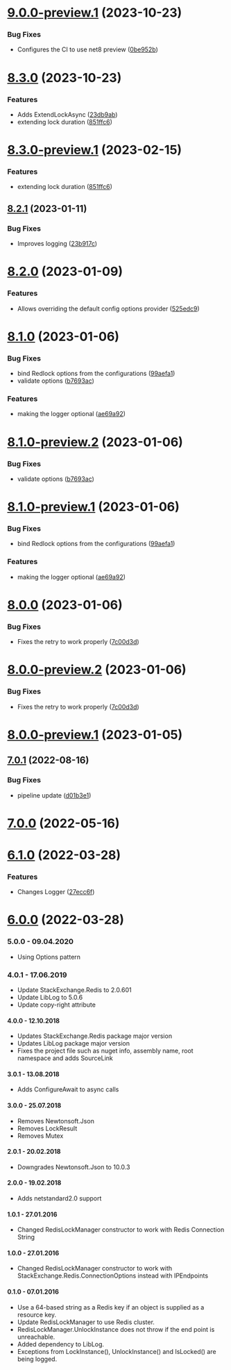 # [9.0.0-preview.1](https://github.com/Elders/RedLock/compare/v8.3.0...v9.0.0-preview.1) (2023-10-23)


### Bug Fixes

* Configures the CI to use net8 preview ([0be952b](https://github.com/Elders/RedLock/commit/0be952b80db5e6a64515b1c760eff8d8bc189f17))

# [8.3.0](https://github.com/Elders/RedLock/compare/v8.2.1...v8.3.0) (2023-10-23)


### Features

* Adds ExtendLockAsync ([23db9ab](https://github.com/Elders/RedLock/commit/23db9ab50d60b42fcf789497ff217fda7be701d6))
* extending lock duration ([851ffc6](https://github.com/Elders/RedLock/commit/851ffc60cb2c0a2b3ff2968aa0c702bc79e9c7a6))

# [8.3.0-preview.1](https://github.com/Elders/RedLock/compare/v8.2.1...v8.3.0-preview.1) (2023-02-15)


### Features

* extending lock duration ([851ffc6](https://github.com/Elders/RedLock/commit/851ffc60cb2c0a2b3ff2968aa0c702bc79e9c7a6))

## [8.2.1](https://github.com/Elders/RedLock/compare/v8.2.0...v8.2.1) (2023-01-11)


### Bug Fixes

* Improves logging ([23b917c](https://github.com/Elders/RedLock/commit/23b917c7a8897eebe60b4af0bb6ee1a7f10618d8))

# [8.2.0](https://github.com/Elders/RedLock/compare/v8.1.0...v8.2.0) (2023-01-09)


### Features

* Allows overriding the default config options provider ([525edc9](https://github.com/Elders/RedLock/commit/525edc9a9f4e55d5b1ecfe0c860d704f7152792d))

# [8.1.0](https://github.com/Elders/RedLock/compare/v8.0.0...v8.1.0) (2023-01-06)


### Bug Fixes

* bind Redlock options from the configurations ([99aefa1](https://github.com/Elders/RedLock/commit/99aefa15dc839e71dfc02fe182ad476a8599b914))
* validate options ([b7693ac](https://github.com/Elders/RedLock/commit/b7693ac48cb85c306ed37cdc095be52e1c9e01e0))


### Features

* making the logger optional ([ae69a92](https://github.com/Elders/RedLock/commit/ae69a924d328120f82055668d09fc9c3966cb75f))

# [8.1.0-preview.2](https://github.com/Elders/RedLock/compare/v8.1.0-preview.1...v8.1.0-preview.2) (2023-01-06)


### Bug Fixes

* validate options ([b7693ac](https://github.com/Elders/RedLock/commit/b7693ac48cb85c306ed37cdc095be52e1c9e01e0))

# [8.1.0-preview.1](https://github.com/Elders/RedLock/compare/v8.0.0...v8.1.0-preview.1) (2023-01-06)


### Bug Fixes

* bind Redlock options from the configurations ([99aefa1](https://github.com/Elders/RedLock/commit/99aefa15dc839e71dfc02fe182ad476a8599b914))


### Features

* making the logger optional ([ae69a92](https://github.com/Elders/RedLock/commit/ae69a924d328120f82055668d09fc9c3966cb75f))

# [8.0.0](https://github.com/Elders/RedLock/compare/v7.0.1...v8.0.0) (2023-01-06)


### Bug Fixes

* Fixes the retry to work properly ([7c00d3d](https://github.com/Elders/RedLock/commit/7c00d3ddff5928ed4f6e7797905914acca827b96))

# [8.0.0-preview.2](https://github.com/Elders/RedLock/compare/v8.0.0-preview.1...v8.0.0-preview.2) (2023-01-06)


### Bug Fixes

* Fixes the retry to work properly ([7c00d3d](https://github.com/Elders/RedLock/commit/7c00d3ddff5928ed4f6e7797905914acca827b96))

# [8.0.0-preview.1](https://github.com/Elders/RedLock/compare/v7.0.1...v8.0.0-preview.1) (2023-01-05)

## [7.0.1](https://github.com/Elders/RedLock/compare/v7.0.0...v7.0.1) (2022-08-16)


### Bug Fixes

* pipeline update ([d01b3e1](https://github.com/Elders/RedLock/commit/d01b3e10b86b14a8fb833acd7df7bd95982c4904))

# [7.0.0](https://github.com/Elders/RedLock/compare/v6.1.0...v7.0.0) (2022-05-16)

# [6.1.0](https://github.com/Elders/RedLock/compare/v6.0.0...v6.1.0) (2022-03-28)


### Features

* Changes Logger ([27ecc6f](https://github.com/Elders/RedLock/commit/27ecc6fd070dc38971c70cde82da74a0e3b0e4eb))

# [6.0.0](https://github.com/Elders/RedLock/compare/v5.0.0...v6.0.0) (2022-03-28)

### 5.0.0 - 09.04.2020
* Using Options pattern

### 4.0.1 - 17.06.2019
* Update StackExchange.Redis to 2.0.601
* Update LibLog to 5.0.6
* Update copy-right attribute

#### 4.0.0 - 12.10.2018
* Updates StackExchange.Redis package major version
* Updates LibLog package major version
* Fixes the project file such as nuget info, assembly name, root namespace and adds SourceLink

#### 3.0.1 - 13.08.2018
* Adds ConfigureAwait to async calls

#### 3.0.0 - 25.07.2018
* Removes Newtonsoft.Json
* Removes LockResult
* Removes Mutex

#### 2.0.1 - 20.02.2018
* Downgrades Newtonsoft.Json to 10.0.3

#### 2.0.0 - 19.02.2018
* Adds netstandard2.0 support

#### 1.0.1 - 27.01.2016
* Changed RedisLockManager constructor to work with Redis Connection String


#### 1.0.0 - 27.01.2016
* Changed RedisLockManager constructor to work with StackExchange.Redis.ConnectionOptions instead with IPEndpoints 

#### 0.1.0 - 07.01.2016
* Use a 64-based string as a Redis key if an object is supplied as a resource key.
* Update RedisLockManager to use Redis cluster.
* RedisLockManager.UnlockInstance does not throw if the end point is unreachable.
* Added dependency to LibLog.
* Exceptions from LockInstance(), UnlockInstance() and IsLocked() are being logged.
